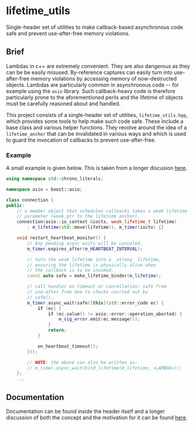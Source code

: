 # lifetime_utils
Single-header set of utilities to make callback-based asynchronous code safe and prevent use-after-free memory violations.

## Brief

Lambdas in c++ are extremely convenient. They are also dangerous as they can be
be easily misused. By-reference captures can easily turn into use-after-free
memory violations by accessing memory of now-destructed objects.
Lambdas are particularly common in asynchronous code -- for example using
the `asio` library. Such callback-heavy code is therefore particularly
prone to the aforementioned perils and the lifetime of objects must be
carefully reasoned about and handled.

This project consists of a single-header set of utilities, `lifetime_utils.hpp`,
which provides some tools to help make such code safe. These include a
base class and various helper functions. They revolve around the idea
of a `lifetime_anchor` that can be invalidated in various ways and which
is used to guard the invocation of callbacks to prevent use-after-free.

### Example

A small example is given below.
This is taken from a longer discusion [here](https://dcrisn.github.io/asio-lifetimes/#asio-lifetime-dependencies-and-use-after-free-cases).
```c++
using namespace std::chrono_literals;

namespace asio = boost::asio;

class connection {
public:
    // a member object that schedules callbacks takes a weak lifetime
    // parameter (weak_ptr to the lifetime anchor).
    connection(asio::io_context &ioctx, weak_lifetime_t lifetime)
        : m_lifetime(std::move(lifetime)), m_timer(ioctx) {}

    void restart_heartbeat_monitor() {
        // Any pending async waits will be canceled.
        m_timer.expires_after(m_HEARTBEAT_INTERVAL);

        // turn the weak lifetime into a _strong_ lifetime,
        // ensuring the lifetime is physically alive when
        // the callback is to be invoked.
        const auto safe = make_lifetime_binder(m_lifetime);

        // call handler on timeout or cancellation: safe from
        // use-after free due to checks carried out by
        // safe().
        m_timer.async_wait(safe([this](std::error_code ec) {
            if (ec) {
                if (ec.value() != asio::error::operation_aborted) {
                    m_sig_error.emit(ec.message());
                }
                return;
            }

            on_heartbeat_timeout();
        }));

        // NOTE: the above can also be written as:
        // m_timer.async_wait(bind_lifetime(m_lifetime, <LAMBDA>));
    };
    ...
```

## Documentation

Documentation can be found inside the header itself and a longer discussion
of both the concept and the motivation for it can be found
[here](https://dcrisn.github.io/asio-lifetimes/#asio-lifetime-dependencies-and-use-after-free-cases).
